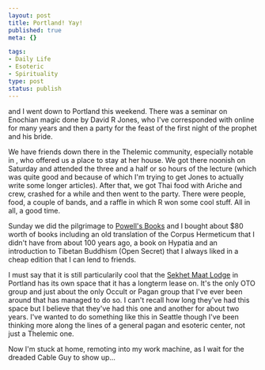 ```yaml
--- 
layout: post
title: Portland! Yay!
published: true
meta: {}

tags: 
- Daily Life
- Esoteric
- Spirituality
type: post
status: publish
---
```

and I went down to Portland this weekend. There was a seminar on Enochian magic done by David R Jones, who I've corresponded with online for many years and then a party for the feast of the first night of the prophet and his bride.

We have friends down there in the Thelemic community, especially notable in , who offered us a place to stay at her house. We got there noonish on Saturday and attended the three and a half or so hours of the lecture (which was quite good and because of which I'm trying to get Jones to actually write some longer articles). After that, we got Thai food with Ariche and crew, crashed for a while and then went to the party. There were people, food, a couple of bands, and a raffle in which R won some cool stuff. All in all, a good time.

Sunday we did the pilgrimage to <a href="http://www.powells.com">Powell's Books</a> and I bought about $80 worth of books including an old translation of the Corpus Hermeticum that I didn't have from about 100 years ago, a book on Hypatia and an introduction to Tibetan Buddhism (Open Secret) that I always liked in a cheap edition that I can lend to friends.

I must say that it is still particularily cool that the <a href="http://www.sekhetmaat.com/">Sekhet Maat Lodge</a> in Portland has its own space that it has a longterm lease on. It's the only OTO group and just about the only Occult or Pagan group that I've ever been around that has managed to do so. I can't recall how long they've had this space but I believe that they've had this one and another for about two years. I've wanted to do something like this in Seattle though I've been thinking more along the lines of a general pagan and esoteric center, not just a Thelemic one.

Now I'm stuck at home, remoting into my work machine, as I wait for the dreaded Cable Guy to show up...
